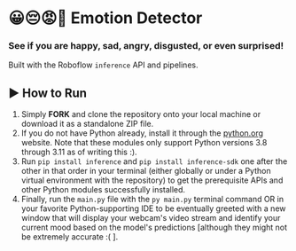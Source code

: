 # 😀😔😡🤢 Emotion Detector

### See if you are happy, sad, angry, disgusted, or even surprised!

Built with the Roboflow ```inference``` API and pipelines.

## ▶️ How to Run

1. Simply **FORK** and clone the repository onto your local machine or download it as a standalone ZIP file.
2. If you do not have Python already, install it through the [python.org](https://www.python.org) website. Note that
   these modules only support Python versions 3.8 through 3.11 as of writing this :).
3. Run ```pip install inference``` and ```pip install inference-sdk``` one after the other in that order in your
   terminal (either globally or under a Python virtual environment with the repository) to get the prerequisite APIs and
   other Python modules successfully installed.
4. Finally, run the ```main.py``` file with the ```py main.py``` terminal command OR in your favorite Python-supporting
   IDE to be eventually greeted with a new window that will display your webcam's video stream and identify your current
   mood based on the model's predictions \[although they might not be extremely accurate :( \].

